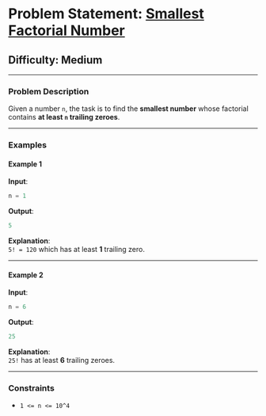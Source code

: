 # Problem Statement: [Smallest Factorial Number](https://www.geeksforgeeks.org/problems/smallest-factorial-number5929/1)

## Difficulty: Medium  
---
### **Problem Description**
Given a number `n`, the task is to find the **smallest number** whose factorial contains **at least `n` trailing zeroes**.

---

### **Examples**

#### **Example 1**
**Input**:  
```python
n = 1
```
**Output**:  
```python
5
```
**Explanation**:  
`5! = 120` which has at least **1** trailing zero.

---

#### **Example 2**
**Input**:  
```python
n = 6
```
**Output**:  
```python
25
```
**Explanation**:  
`25!` has at least **6** trailing zeroes.

---

### **Constraints**
- `1 <= n <= 10^4`
